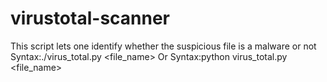 # virustotal-scanner

This script lets one identify whether the suspicious file is a malware or not
Syntax:./virus_total.py <file_name>
Or
Syntax:python virus_total.py <file_name>
